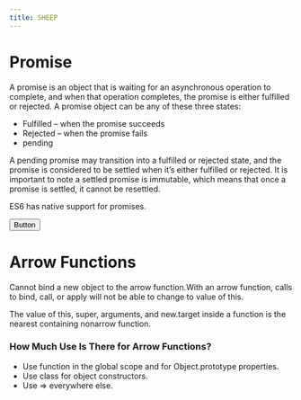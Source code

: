 ```yaml
---
title: SHEEP
---
```


<div class="jumbotron">
    <h1>Promise</h1>
    <p class="lead">A promise is an object that is waiting for an asynchronous operation to complete, and when that operation completes,
        the promise is either fulfilled or rejected. A promise object can be any of these three states:</p>
    <p>
        <ul class="list-group">
            <li class="list-group-item">Fulfilled – when the promise succeeds</li>
            <li class="list-group-item">Rejected – when the promise fails</li>
            <li class="list-group-item">pending</li>
        </ul>
    </p>
    <p>A pending promise may transition into a fulfilled or rejected state, and the promise is considered to be settled
        when it’s either fulfilled or rejected. It is important to note a settled promise is immutable, which means
        that once a promise is settled, it cannot be resettled.</p>
    <p>ES6 has native support for promises.</p>
    <button id="button" class="btn btn-primary btn-lg btn-block" type="button">Button</button>
</div>

<div class="jumbotron">
    <h1>Arrow Functions</h1>
    <p class="lead">Cannot bind a new object to the arrow function.With an arrow function, calls to bind, call, or apply will not
        be able to change to value of this.</p>
    <p class="lead">The value of this, super, arguments, and new.target inside a function is the nearest containing nonarrow function.</p>
    <h3>How Much Use Is There for Arrow Functions?</h3>
    <p>
        <ul class="list-group">
            <li class="list-group-item">Use function in the global scope and for Object.prototype properties.</li>
            <li class="list-group-item">Use class for object constructors.</li>
            <li class="list-group-item">Use => everywhere else.</li>
        </ul>
    </p>
</div>